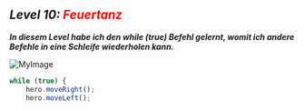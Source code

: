 ## ***Level 10:***  <span style="color: red">***Feuertanz***

***In diesem Level habe ich den while (true) Befehl gelernt, womit ich andere Befehle in eine Schleife wiederholen kann.***

![MyImage](Welt-1-Level-10.png)


```Javascript
while (true) {
    hero.moveRight();
    hero.moveLeft();
```